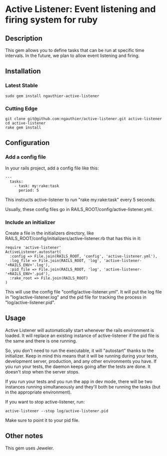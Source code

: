 # Active Listener: Event listening and firing system for ruby

## Description
This gem allows you to define tasks that can be run at specific time intervals. In the future, we plan to allow event listening and firing.

## Installation

### Latest Stable

    sudo gem install ngauthier-active-listener

### Cutting Edge

    git clone git@github.com:ngauthier/active-listener.git active-listener
    cd active-listener
    rake gem install

## Configuration

### Add a config file
In your rails project, add a config file like this:


    ---
      tasks:
        - task: my:rake:task
          period: 5


This instructs active-listener to run "rake my:rake:task" every 5 seconds.

Usually, these config files go in RAILS_ROOT/config/active-listener.yml.

### Include an initializer
Create a file in the initializers directory, like RAILS_ROOT/config/initializers/active-listener.rb that has this in it:

    require 'active-listener'
    ActiveListener.autostart(
      :config => File.join(RAILS_ROOT, 'config', 'active-listener.yml'),
      :log_file => File.join(RAILS_ROOT, 'log', 'active-listener-'+RAILS_ENV+'.log'),
      :pid_file => File.join(RAILS_ROOT, 'log', 'active-listener-'+RAILS_ENV+'.pid'),
      :rake_root => File.join(RAILS_ROOT)
    )

This will use the config file "config/active-listener.yml". It will put the log file in "log/active-listener.log" and the pid file for tracking the process in "log/active-listener.pid".

## Usage

Active Listener will automatically start whenever the rails environment is loaded. It will replace an existing instance of active-listener if the pid file is the same and there is one running.

So, you don't need to run the executable, it will "autostart" thanks to the initializer. Keep in mind this means that it will be running during your tests, development server, production, and any other environments you have. If you run your tests, the daemon keeps going after the tests are done. It doesn't stop when the server stops.

If you run your tests and you run the app in dev mode, there will be two instances running simultaneously and they'll both be running the tasks (but in the appropriate environment).

If you want to stop active-listener, run:

    active-listener --stop log/active-listener.pid

Make sure to point it to your pid file.


## Other notes
This gem uses Jeweler.

